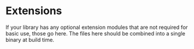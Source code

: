 # Extensions

If your library has any optional extension modules that are not required for
basic use, those go here.  The files here should be combined into a single
binary at build time.
